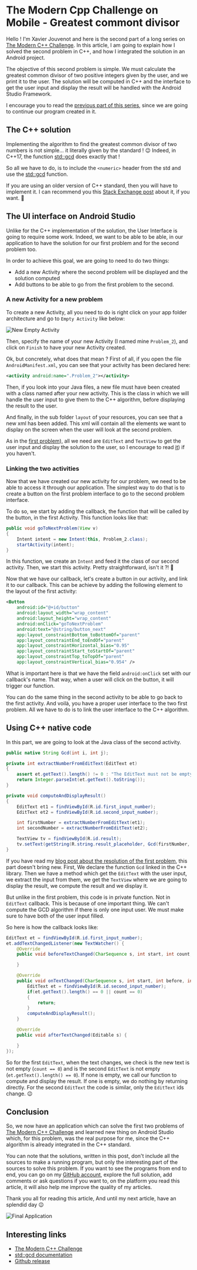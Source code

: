 # The Modern Cpp Challenge on Mobile - Greatest commont divisor

Hello ! I'm Xavier Jouvenot and here is the second part of a long series on [The Modern C++ Challenge](https://amzn.to/2QdYmvA).
In this article, I am going to explain how I solved the second problem in C++, and how I integrated the solution in an Android project.

The objective of this second problem is simple.
We must calculate the greatest common divisor of two positive integers given by the user, and we print it to the user.
The solution will be computed in C++ and the interface to get the user input and display the result will be handled with the Android Studio Framework.

I encourage you to read the [previous part of this series](https://10xlearner.com/2020/03/23/the-modern-c-challenge-on-mobile-the-first-problem/), since we are going to continue our program created in it.

## The C++ solution

Implementing the algorithm to find the greatest common divisor of two numbers is not simple... it literally given by the standard ! 😉
Indeed, in C++17, the function [std::gcd](https://en.cppreference.com/w/cpp/numeric/gcd) does exactly that !

So all we have to do, is to include the `<numeric>` header from the std and use the [std::gcd](https://en.cppreference.com/w/cpp/numeric/gcd) function.

If you are using an older version of C++ standard, then you will have to implement it.
I can recommend you this [Stack Exchange post](https://codereview.stackexchange.com/questions/66711/greatest-common-divisor) about it, if you want. 🙂

## The UI interface on Android Studio

Unlike for the C++ implementation of the solution, the User Interface is going to require some work.
Indeed, we want to be able to be able, in our application to have the solution for our first problem and for the second problem too.

In order to achieve this goal, we are going to need to do two things:
- Add a new Activity where the second problem will be displayed and the solution computed
- Add buttons to be able to go from the first problem to the second.

### A new Activity for a new problem

To create a new Activity, all you need to do is right click on your app folder architecture and go to `Empty Activity` like below:

![](https://github.com/Xav83/Xav83.github.io/raw/master/res/TheModerCppChallenge/New%20Activity.png "New Empty Activity")

Then, specify the name of your new Activity (I named mine `Problem_2`), and click on `Finish` to have your new Activity created.

Ok, but concretely, what does that mean ?
First of all, if you open the file `AndroidManifest.xml`, you can see that your activity has been declared here:
```xml
<activity android:name=".Problem_2"></activity>
```

Then, if you look into your Java files, a new file must have been created with a class named after your new activity.
This is the class in which we will handle the user input to give them to the C++ algorithm, before displaying the result to the user.

And finally, in the sub folder `layout` of your resources, you can see that a new xml has been added.
This xml will contain all the elements we want to display on the screen when the user will look at the second problem.

As in the [first problem](]https://10xlearner.com/2020/03/23/the-modern-c-challenge-on-mobile-the-first-problem/)), all we need are `EditText` and `TextView` to get the user input and display the solution to the user, so I encourage to read [it](https://10xlearner.com/2020/03/23/the-modern-c-challenge-on-mobile-the-first-problem/)) if you haven't.

### Linking the two activities

Now that we have created our new activity for our problem, we need to be able to access it through our application.
The simplest way to do that is to create a button on the first problem interface to go to the second problem interface.

To do so, we start by adding the callback, the function that will be called by the button, in the first Activity.
This function looks like that:

```java
public void goToNextProblem(View v)
{
    Intent intent = new Intent(this, Problem_2.class);
    startActivity(intent);
}
```

In this function, we create an `Intent` and feed it the class of our second activity.
Then, we start this activity. Pretty straightforward, isn't it ?! 🙂

Now that we have our callback, let's create a button in our activity, and link it to our callback.
This can be achieve by adding the following element to the layout of the first activity:
```xml
<Button
    android:id="@+id/button"
    android:layout_width="wrap_content"
    android:layout_height="wrap_content"
    android:onClick="goToNextProblem"
    android:text="@string/button_next"
    app:layout_constraintBottom_toBottomOf="parent"
    app:layout_constraintEnd_toEndOf="parent"
    app:layout_constraintHorizontal_bias="0.95"
    app:layout_constraintStart_toStartOf="parent"
    app:layout_constraintTop_toTopOf="parent"
    app:layout_constraintVertical_bias="0.954" />
```

What is important here is that we have the field `android:onClick` set with our callback's name.
That way, when a user will click on the button, it will trigger our function.

You can do the same thing in the second activity to be able to go back to the first activity.
And voilà, you have a proper user interface to the two first problem.
All we have to do is to link the user interface to the C++ algorithm.

## Using C++ native code

In this part, we are going to look at the Java class of the second activity.

```java
public native String Gcd(int i, int j);

private int extractNumberFromEditText(EditText et)
{
    assert et.getText().length() != 0 : "The EditText must not be empty";
    return Integer.parseInt(et.getText().toString());
}

private void computeAndDisplayResult()
{
    EditText et1 = findViewById(R.id.first_input_number);
    EditText et2 = findViewById(R.id.second_input_number);

    int firstNumber = extractNumberFromEditText(et1);
    int secondNumber = extractNumberFromEditText(et2);

    TextView tv = findViewById(R.id.result);
    tv.setText(getString(R.string.result_placeholder, Gcd(firstNumber, secondNumber)));
}
```

If you have read my [blog post about the resolution of the first problem](https://10xlearner.com/2020/03/23/the-modern-c-challenge-on-mobile-the-first-problem/), this part doesn't bring new.
First, We declare the function `Gcd` linked in the C++ library.
Then we have a method which get the `EditText` with the user input, we extract the input from them, we get the `TextView` where we are going to display the result, we compute the result and we display it.

But unlike in the first problem, this code is in private function. Not in `EditText` callback.
This is because of one important thing. We can't compute the GCD algorithm if there is only one input user.
We must make sure to have both of the user input filled.

So here is how the callback looks like:
```java
EditText et = findViewById(R.id.first_input_number);
et.addTextChangedListener(new TextWatcher() {
    @Override
    public void beforeTextChanged(CharSequence s, int start, int count, int after) {

    }

    @Override
    public void onTextChanged(CharSequence s, int start, int before, int count) {
        EditText et = findViewById(R.id.second_input_number);
        if(et.getText().length() == 0 || count == 0)
        {
            return;
        }
        computeAndDisplayResult();
    }

    @Override
    public void afterTextChanged(Editable s) {

    }
});
```

So for the first `EditText`, when the text changes, we check is the new text is not empty (`count == 0`) and is the second `EditText` is not empty (`et.getText().length() == 0`).
If none is empty, we call our function to compute and display the result. If one is empty, we do nothing by returning directly.
For the second `EditText` the code is similar, only the `EditText` ids change. 😉

## Conclusion

So, we now have an application which can solve the first two problems of [The Modern C++ Challenge](https://amzn.to/2QdYmvA) and learned new thing on Android Studio which, for this problem, was the real purpose for me, since the C++ algorithm is already integrated in the C++ standard.

You can note that the solutions, written in this post, don't include all the sources to make a running program, but only the interesting part of the sources to solve this problem.
If you want to see the programs from end to end, you can go on my [GitHub account](https://github.com/Xav83/TheModernCppChallenge_AndroidStudio/tree/v0.0.2_SecondProblem), explore the full solution, add comments or ask questions if you want to, on the platform you read this article, it will also help me improve the quality of my articles.

Thank you all for reading this article,
And until my next article, have an splendid day 😉

![](https://github.com/Xav83/Xav83.github.io/raw/master/res/TheModerCppChallenge/Problem%20002.png "Final Application")

## Interesting links

- [The Modern C++ Challenge](https://amzn.to/2QdYmvA)
- [std::gcd documentation](https://en.cppreference.com/w/cpp/numeric/gcd)
- [Github release](https://github.com/Xav83/TheModernCppChallenge_AndroidStudio/tree/v0.0.2_SecondProblem)
